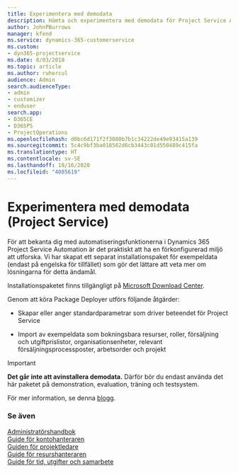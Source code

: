 ```yaml
---
title: Experimentera med demodata
description: Hämta och experimentera med demodata för Project Service Automation.
author: JohnPBurrows
manager: kfend
ms.service: dynamics-365-customerservice
ms.custom:
- dyn365-projectservice
ms.date: 8/03/2018
ms.topic: article
ms.author: ruhercul
audience: Admin
search.audienceType:
- admin
- customizer
- enduser
search.app:
- D365CE
- D365PS
- ProjectOperations
ms.openlocfilehash: d0bc6d171f2f3080b7b1c34222de49e93415a139
ms.sourcegitcommit: 5c4c9bf3ba018562d6cb3443c01d550489c415fa
ms.translationtype: HT
ms.contentlocale: sv-SE
ms.lasthandoff: 10/16/2020
ms.locfileid: "4085619"
---
```

# <a name="experiment-with-demo-data-project-service"></a>Experimentera med demodata (Project Service)

För att bekanta dig med automatiseringsfunktionerna i Dynamics 365 Project Service Automation är det praktiskt att ha en förkonfigurerad miljö att utforska. Vi har skapat ett separat installationspaket för exempeldata (endast på engelska för tillfället) som gör det lättare att veta mer om lösningarna för detta ändamål. 

Installationspaketet finns tillgängligt på [Microsoft Download Center](https://go.microsoft.com/fwlink/?linkid=859966).  

Genom att köra Package Deployer utförs följande åtgärder: 
  
-   Skapar eller anger standardparametrar som driver beteendet för Project Service  
  
-   Import av exempeldata som bokningsbara resurser, roller, försäljning och utgiftprislistor, organisationsenheter, relevant försäljningsprocessposter, arbetsorder och projekt    
  
> [!IMPORTANT]
> **Det går inte att avinstallera demodata.** Därför bör du endast använda det här paketet på demonstration, evaluation, träning och testsystem.

För mer information, se denna [blogg](https://blogs.msdn.microsoft.com/crm/2017/10/24/microsoft-dynamics-365-for-field-service-and-project-service-automation-sample-data).





  
### <a name="see-also"></a>Se även  
 [Administratörshandbok](../psa/admin-guide.md)   
 [Guide för kontohanteraren](../psa/account-manager-guide.md)   
 [Guiden för projektledare](../psa/project-manager-guide.md)   
 [Guide för resurshanteraren](../psa/resource-manager-guide.md)   
 [Guide för tid, utgifter och samarbete](../psa/time-expense-collaboration-guide.md)
